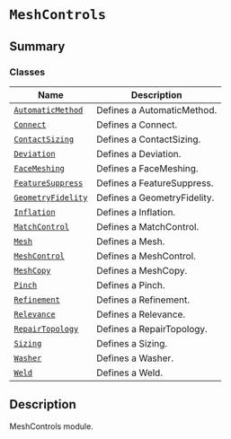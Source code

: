 # `MeshControls`

<a id="summary"></a>

## Summary

### Classes

| Name | Description |
|-------------------------------------------------------------------------------------------------------------------------------------|------------------------------|
| [`AutomaticMethod`](AutomaticMethod.md#ansys.mechanical.stubs.v241.Ansys.ACT.Automation.Mechanical.MeshControls.AutomaticMethod)    | Defines a AutomaticMethod.   |
| [`Connect`](Connect.md#ansys.mechanical.stubs.v241.Ansys.ACT.Automation.Mechanical.MeshControls.Connect)                            | Defines a Connect.           |
| [`ContactSizing`](ContactSizing.md#ansys.mechanical.stubs.v241.Ansys.ACT.Automation.Mechanical.MeshControls.ContactSizing)          | Defines a ContactSizing.     |
| [`Deviation`](Deviation.md#ansys.mechanical.stubs.v241.Ansys.ACT.Automation.Mechanical.MeshControls.Deviation)                      | Defines a Deviation.         |
| [`FaceMeshing`](FaceMeshing.md#ansys.mechanical.stubs.v241.Ansys.ACT.Automation.Mechanical.MeshControls.FaceMeshing)                | Defines a FaceMeshing.       |
| [`FeatureSuppress`](FeatureSuppress.md#ansys.mechanical.stubs.v241.Ansys.ACT.Automation.Mechanical.MeshControls.FeatureSuppress)    | Defines a FeatureSuppress.   |
| [`GeometryFidelity`](GeometryFidelity.md#ansys.mechanical.stubs.v241.Ansys.ACT.Automation.Mechanical.MeshControls.GeometryFidelity) | Defines a GeometryFidelity.  |
| [`Inflation`](Inflation.md#ansys.mechanical.stubs.v241.Ansys.ACT.Automation.Mechanical.MeshControls.Inflation)                      | Defines a Inflation.         |
| [`MatchControl`](MatchControl.md#ansys.mechanical.stubs.v241.Ansys.ACT.Automation.Mechanical.MeshControls.MatchControl)             | Defines a MatchControl.      |
| [`Mesh`](Mesh.md#ansys.mechanical.stubs.v241.Ansys.ACT.Automation.Mechanical.MeshControls.Mesh)                                     | Defines a Mesh.              |
| [`MeshControl`](MeshControl.md#ansys.mechanical.stubs.v241.Ansys.ACT.Automation.Mechanical.MeshControls.MeshControl)                | Defines a MeshControl.       |
| [`MeshCopy`](MeshCopy.md#ansys.mechanical.stubs.v241.Ansys.ACT.Automation.Mechanical.MeshControls.MeshCopy)                         | Defines a MeshCopy.          |
| [`Pinch`](Pinch.md#ansys.mechanical.stubs.v241.Ansys.ACT.Automation.Mechanical.MeshControls.Pinch)                                  | Defines a Pinch.             |
| [`Refinement`](Refinement.md#ansys.mechanical.stubs.v241.Ansys.ACT.Automation.Mechanical.MeshControls.Refinement)                   | Defines a Refinement.        |
| [`Relevance`](Relevance.md#ansys.mechanical.stubs.v241.Ansys.ACT.Automation.Mechanical.MeshControls.Relevance)                      | Defines a Relevance.         |
| [`RepairTopology`](RepairTopology.md#ansys.mechanical.stubs.v241.Ansys.ACT.Automation.Mechanical.MeshControls.RepairTopology)       | Defines a RepairTopology.    |
| [`Sizing`](Sizing.md#ansys.mechanical.stubs.v241.Ansys.ACT.Automation.Mechanical.MeshControls.Sizing)                               | Defines a Sizing.            |
| [`Washer`](Washer.md#ansys.mechanical.stubs.v241.Ansys.ACT.Automation.Mechanical.MeshControls.Washer)                               | Defines a Washer.            |
| [`Weld`](Weld.md#ansys.mechanical.stubs.v241.Ansys.ACT.Automation.Mechanical.MeshControls.Weld)                                     | Defines a Weld.              |

<a id="description"></a>

## Description

MeshControls module.

<!-- !! processed by numpydoc !! -->

